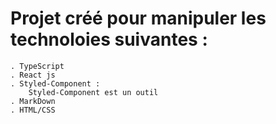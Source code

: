 # Projet créé pour manipuler les technoloies suivantes : 
    . TypeScript
    . React js
    . Styled-Component :
        Styled-Component est un outil
    . MarkDown
    . HTML/CSS


